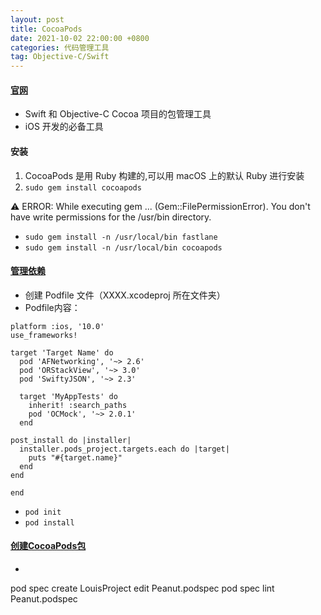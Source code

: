 ```yaml
---
layout: post
title: CocoaPods
date: 2021-10-02 22:00:00 +0800
categories: 代码管理工具
tag: Objective-C/Swift
---
```


#### [官网](https://cocoapods.org/)
- Swift 和 Objective-C Cocoa 项目的包管理工具
- iOS 开发的必备工具

#### 安装 
1. CocoaPods 是用 Ruby 构建的,可以用 macOS 上的默认 Ruby 进行安装
2. ```sudo gem install cocoapods```

⚠️ ERROR: While executing gem ... (Gem::FilePermissionError).
	You don't have write permissions for the /usr/bin directory.
- ```sudo gem install -n /usr/local/bin fastlane```
- ```sudo gem install -n /usr/local/bin cocoapods```


#### [管理依赖](https://guides.cocoapods.org/syntax/podfile.html)
- 创建 Podfile 文件（XXXX.xcodeproj 所在文件夹）
- Podfile内容：

```
platform :ios, '10.0'
use_frameworks!

target 'Target Name' do
  pod 'AFNetworking', '~> 2.6'
  pod 'ORStackView', '~> 3.0'
  pod 'SwiftyJSON', '~> 2.3'

  target 'MyAppTests' do
    inherit! :search_paths
    pod 'OCMock', '~> 2.0.1'
  end

post_install do |installer|
  installer.pods_project.targets.each do |target|
    puts "#{target.name}"
  end
end

end
```
- ```pod init```
- ```pod install```


#### [创建CocoaPods包](https://guides.cocoapods.org/syntax/podspec.html)
- ```
pod spec create LouisProject
edit Peanut.podspec
pod spec lint Peanut.podspec
```

